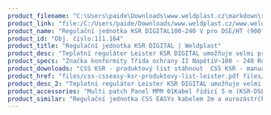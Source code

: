 ```yaml
---
product_filename: "C:\Users\paide\Downloads\www.weldplast.cz\markdown\regulacni-jednotka-ksr-digital.md"
product_link: "file:/C:/Users/paide/Downloads/www.weldplast.cz/www.weldplast.cz/regulacni-jednotka-ksr-digital"
product_name: "Regulační jednotka KSR DIGITAL100-240 V pro DSE/HT (900°C)"
product_id: "Obj. číslo:111.164"
product_title: "Regulační jednotka KSR DIGITAL | Weldplast"
product_desc: "Teplotní regulátor Leister KSR DIGITAL umožňuje velmi přesnou regulaci teploty vzduchu v ohřívačích vzduchu a horkovzdušných dmychadlech LEISTER.Přesnost více než 02 % jednotky stupnice při 25 °CMožnost přepínání mezi °C a °F přes klávesniciPoužívá zásuvku kompatabilní s modely KSRKompatabilní s teplotním čidlem typu K PT100Dvě nezávisle konfigurovatelné výstrahy s výstupy na dva pohyblivé reléové kontaktyMožnost integrace do ovládacího panelu s otvorem 67 x 67 mmKabel 2m bez zástrčky"
product_specs: "Značka konformity Třída ochrany II NapětíV~100 - 240 Rozměry (D x Š x V)mm175 x 72 x 72 Hmotnostkg05"
product_downloads: "CSS KSR - produktový list stáhnout  CSS KSR - manuál SK stáhnout  CSS KSR - manuál CZ stáhnout  TECHNOLOGIE HORKÉHO VZDUCHU - katalog stáhnout"
product_href: "files/css-csseasy-ksr-produktovy-list-leister.pdf files/css-csseasy-ksr-produktovy-list-leister.pdf files/css-ksr-manual-sk.pdf files/css-ksr-manual-sk.pdf files/css-ksr-manual-cz.pdf files/css-ksr-manual-cz.pdf files/katalog-ph-web.pdf files/katalog-ph-web.pdf"
product_desc_2: "Teplotní regulátor Leister KSR DIGITAL umožňuje velmi přesnou regulaci teploty vzduchu v ohřívačích vzduchu a horkovzdušných dmychadlech LEISTER.Přesnost více než 02 % jednotky stupnice při 25 °CMožnost přepínání mezi °C a °F přes klávesniciPoužívá zásuvku kompatabilní s modely KSRKompatabilní s teplotním čidlem typu K PT100Dvě nezávisle konfigurovatelné výstrahy s výstupy na dva pohyblivé reléové kontaktyMožnost integrace do ovládacího panelu s otvorem 67 x 67 mmKabel 2m bez zástrčky"
product_accessories: "Multi patch Panel MPM 01Kabel řídicí 5 m (KSR-DSE)Kabel termosondy prodlužovací 10 mKabel termosondy prodlužovací 4 mKabel termosondy prodlužovací 2 mTermosonda s 1m kabelem a zástrčkou (CSS easy) Regulační jednotka CSS EASYs kabelem 2m a eurozástrčkouRegulační jednotka CSSbez kabelu šroubové konektoryRegulační jednotka KSR DIGITAL100-240 V pro DSE/HT (900°C)Regulační jednotka DSE pro KSR DIGITAL3 x 380-440V 3 x 20A s potenciometremRegulační jednotka KSR DIGITAL pro HOTWIND S400-440 V / 4000-5400 WRegulační jednotka KSR DIGITAL pro HOTWIND S230 V / 3700 WRegulační jednotka KSR DIGITAL pro LE 700100-240 V"
product_similar: "Regulační jednotka CSS EASYs kabelem 2m a eurozástrčkouRegulační jednotka CSSbez kabelu šroubové konektoryRegulační jednotka KSR DIGITAL100-240 V pro DSE/HT (900°C)Regulační jednotka DSE pro KSR DIGITAL3 x 380-440V 3 x 20A s potenciometremRegulační jednotka KSR DIGITAL pro HOTWIND S400-440 V / 4000-5400 WRegulační jednotka KSR DIGITAL pro HOTWIND S230 V / 3700 WRegulační jednotka KSR DIGITAL pro LE 700100-240 V"
---
```


